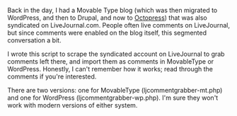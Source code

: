 Back in the day, I had a Movable Type blog (which was then migrated to WordPress, and then to Drupal, and now to [Octopress](http://brockboland.com/)) that was also syndicated on LiveJournal.com. People often live comments on LiveJournal, but since comments were enabled on the blog itself, this segmented conversation a bit.

I wrote this script to scrape the syndicated account on LiveJournal to grab comments left there, and import them as comments in MovableType or WordPress. Honestly, I can't remember how it works; read through the comments if you're interested.

There are two versions: one for MovableType (ljcommentgrabber-mt.php) and one for WordPress (ljcommentgrabber-wp.php). I'm sure they won't work with modern versions of either system.